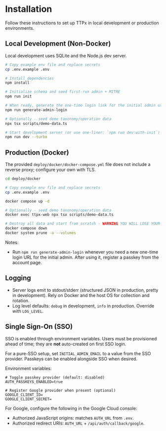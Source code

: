 # Installation

Follow these instructions to set up TTPx in local development or production environments.

## Local Development (Non-Docker)

Local development uses SQLite and the Node.js dev server.

```sh
# Copy example env file and replace secrets
cp .env.example .env

# Install dependencies
npm install

# Initialize schema and seed first-run admin + MITRE
npm run init

# When ready, generate the one-time login link for the initial admin user
npm run generate-admin-login

# Optionally - seed demo taxonomy/operation data
npx tsx scripts/demo-data.ts

# Start development server (or use one-liner: `npm run dev:with-init`)
npm run dev --turbo
```

## Production (Docker)

The provided `deploy/docker/docker-compose.yml` file does not include a reverse proxy; configure your own with TLS.

```sh
cd deploy/docker

# Copy example env file and replace secrets
cp .env.example .env

docker compose up -d

# Optionally - seed demo taxonomy/operation data
docker exec ttpx-web npx tsx scripts/demo-data.ts

# Destroy all data and start from scratch - WARNING YOU WILL LOSE YOUR DB
docker compose down
docker system prune -a --volumes
```

Notes:

- Run `npm run generate-admin-login` whenever you need a new one-time login URL for the initial admin. After using it, register a passkey from the account page.

## Logging

- Server logs emit to stdout/stderr (structured JSON in production, pretty in development). Rely on Docker and the host OS for collection and rotation.
- Log level defaults: `debug` in development, `info` in production. Override with `LOG_LEVEL`.

## Single Sign-On (SSO)

SSO is enabled through environment variables. Users must be provisioned ahead of time; they are **not** auto-created on first SSO login.

For a pure-SSO setup, set `INITIAL_ADMIN_EMAIL` to a value from the SSO provider. Passkeys can be enabled alongside SSO when desired.

Environment variables:

```
# Toggle passkey provider (default: disabled)
AUTH_PASSKEYS_ENABLED=true

# Register Google provider when present (optional)
GOOGLE_CLIENT_ID=
GOOGLE_CLIENT_SECRET=
```

For Google, configure the following in the Google Cloud console:

- Authorized JavaScript origins: matches `AUTH_URL` from `.env`.
- Authorized redirect URIs: `AUTH_URL` + `/api/auth/callback/google`.
